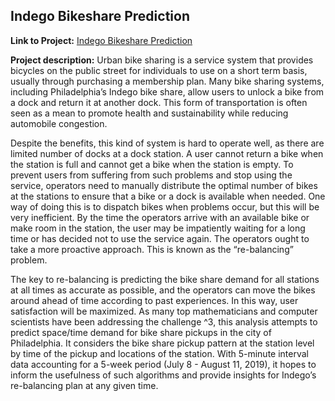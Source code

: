 ## Indego Bikeshare Prediction

**Link to Project:** 
[Indego Bikeshare Prediction](/508_html/MUSA508_HW5_Bikeshare_Zhao.html)

**Project description:** 
Urban bike sharing is a service system that provides bicycles on the public street for individuals to use on a short term basis, usually through purchasing a membership plan. Many bike sharing systems, including Philadelphia’s Indego bike share, allow users to unlock a bike from a dock and return it at another dock. This form of transportation is often seen as a mean to promote health and sustainability while reducing automobile congestion.

Despite the benefits, this kind of system is hard to operate well, as there are limited number of docks at a dock station. A user cannot return a bike when the station is full and cannot get a bike when the station is empty. To prevent users from suffering from such problems and stop using the service, operators need to manually distribute the optimal number of bikes at the stations to ensure that a bike or a dock is available when needed. One way of doing this is to dispatch bikes when problems occur, but this will be very inefficient. By the time the operators arrive with an available bike or make room in the station, the user may be impatiently waiting for a long time or has decided not to use the service again. The operators ought to take a more proactive approach. This is known as the “re-balancing” problem.

The key to re-balancing is predicting the bike share demand for all stations at all times as accurate as possible, and the operators can move the bikes around ahead of time according to past experiences. In this way, user satisfaction will be maximized. As many top mathematicians and computer scientists have been addressing the challenge ^3, this analysis attempts to predict space/time demand for bike share pickups in the city of Philadelphia. It considers the bike share pickup pattern at the station level by time of the pickup and locations of the station. With 5-minute interval data accounting for a 5-week period (July 8 - August 11, 2019), it hopes to inform the usefulness of such algorithms and provide insights for Indego’s re-balancing plan at any given time.